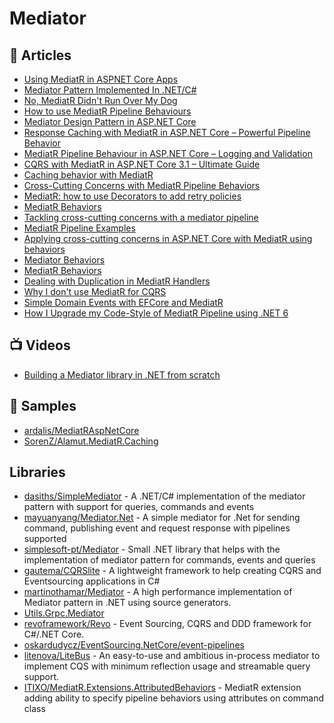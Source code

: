 
# Mediator

## 📕 Articles
- [Using MediatR in ASPNET Core Apps](https://ardalis.com/using-mediatr-in-aspnet-core-apps) 
- [Mediator Pattern Implemented In .NET/C#](https://dasith.me/2019/01/07/mediator-pattern-implemented-in-net/)
- [No, MediatR Didn't Run Over My Dog](https://scotthannen.org/blog/2020/06/20/mediatr-didnt-run-over-dog.html)
- [How to use MediatR Pipeline Behaviours](https://garywoodfine.com/how-to-use-mediatr-pipeline-behaviours/)
- [Mediator Design Pattern in ASP.NET Core](https://www.ezzylearning.net/tutorial/mediator-design-pattern-in-asp-net-core)
- [Response Caching with MediatR in ASP.NET Core – Powerful Pipeline Behavior](https://codewithmukesh.com/blog/caching-with-mediatr-in-aspnet-core/)
- [MediatR Pipeline Behaviour in ASP.NET Core – Logging and Validation](https://codewithmukesh.com/blog/mediatr-pipeline-behaviour/)
- [CQRS with MediatR in ASP.NET Core 3.1 – Ultimate Guide](https://codewithmukesh.com/blog/cqrs-in-aspnet-core-3-1/)
- [Caching behavior with MediatR](https://fredrikronnehag.netlify.app/caching-mediatr/)
- [Cross-Cutting Concerns with MediatR Pipeline Behaviors](https://anderly.com/2019/12/12/cross-cutting-concerns-with-mediatr-pipeline-behaviors/)
- [MediatR: how to use Decorators to add retry policies](https://www.davidguida.net/mediatr-how-to-use-decorators-to-add-retry-policies/)
- [MediatR Behaviors](https://codeopinion.com/mediatr-behaviors/)
- [Tackling cross-cutting concerns with a mediator pipeline](https://lostechies.com/jimmybogard/2014/09/09/tackling-cross-cutting-concerns-with-a-mediator-pipeline/)
- [MediatR Pipeline Examples](https://lostechies.com/jimmybogard/2016/10/13/mediatr-pipeline-examples/)
- [Applying cross-cutting concerns in ASP.NET Core with MediatR using behaviors](https://lurumad.github.io/cross-cutting-concerns-in-asp-net-core-with-meaditr)
- [Mediator Behaviors](https://github.com/jbogard/MediatR/wiki/Behaviors)
- [MediatR Behaviors](https://codeopinion.com/mediatr-behaviors/)
- [Dealing with Duplication in MediatR Handlers](https://lostechies.com/jimmybogard/2016/12/12/dealing-with-duplication-in-mediatr-handlers/)
- [Why I don't use MediatR for CQRS](https://cezarypiatek.github.io/post/why-i-dont-use-mediatr-for-cqrs/)
- [Simple Domain Events with EFCore and MediatR](https://cfrenzel.com/domain-events-efcore-mediatr/)
- [How I Upgrade my Code-Style of MediatR Pipeline using .NET 6](https://levelup.gitconnected.com/how-i-upgrade-my-code-style-of-mediatr-pipeline-using-net-6-ed49aca61f47)
## 📺 Videos
- [Building a Mediator library in .NET from scratch](https://www.youtube.com/watch?v=4e83trumwcM)

## 🚀 Samples
- [ardalis/MediatRAspNetCore](https://github.com/ardalis/MediatRAspNetCore) 
- [SorenZ/Alamut.MediatR.Caching](https://github.com/SorenZ/Alamut.MediatR.Caching)
## Libraries
- [dasiths/SimpleMediator](https://github.com/dasiths/SimpleMediator) - A .NET/C# implementation of the mediator pattern with support for queries, commands and events
- [mayuanyang/Mediator.Net](https://github.com/mayuanyang/Mediator.Net) - A simple mediator for .Net for sending command, publishing event and request response with pipelines supported
- [simplesoft-pt/Mediator](https://github.com/simplesoft-pt/Mediator) - Small .NET library that helps with the implementation of mediator pattern for commands, events and queries
- [gautema/CQRSlite](https://github.com/gautema/CQRSlite) - A lightweight framework to help creating CQRS and Eventsourcing applications in C#
- [martinothamar/Mediator](https://github.com/martinothamar/Mediator) - A high performance implementation of Mediator pattern in .NET using source generators.
- [Utils.Grpc.Mediator](https://github.com/gbauso/grpc_microservices/tree/master/lib/Utils.Grpc.Mediator)
- [revoframework/Revo](https://github.com/revoframework/Revo) - Event Sourcing, CQRS and DDD framework for C#/.NET Core.
- [oskardudycz/EventSourcing.NetCore/event-pipelines](https://github.com/oskardudycz/EventSourcing.NetCore/tree/samples/event-pipelines/Sample/EventPipelines)
- [litenova/LiteBus](https://github.com/litenova/LiteBus) - An easy-to-use and ambitious in-process mediator to implement CQS with minimum reflection usage and streamable query support.
- [ITIXO/MediatR.Extensions.AttributedBehaviors](https://github.com/ITIXO/MediatR.Extensions.AttributedBehaviors) - MediatR extension adding ability to specify pipeline behaviors using attributes on command class